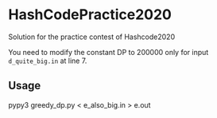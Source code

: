 # HashCodePractice2020
Solution for the practice contest of Hashcode2020

You need to modify the constant DP to 200000 only for input `d_quite_big.in` at line 7.

## Usage
pypy3 greedy_dp.py < e_also_big.in > e.out
